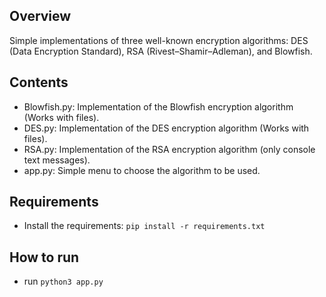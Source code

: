 ## Overview

Simple implementations of three well-known encryption algorithms: DES (Data Encryption Standard), RSA (Rivest–Shamir–Adleman), and Blowfish.

## Contents

- Blowfish.py: Implementation of the Blowfish encryption algorithm (Works with files).
- DES.py: Implementation of the DES encryption algorithm (Works with files).
- RSA.py: Implementation of the RSA encryption algorithm (only console text messages).
- app.py: Simple menu to choose the algorithm to be used.

## Requirements

- Install the requirements: `pip install -r requirements.txt`

## How to run

- run `python3 app.py`
